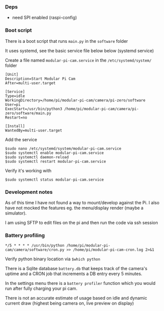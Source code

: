 ### Deps
* need SPI enabled (raspi-config)

### Boot script

There is a boot script that runs `main.py` in the `software` folder

It uses systemd, see the basic service file below below (systemd service)

Create a file named `modular-pi-cam.service` in the `/etc/systemd/system/` folder

```
[Unit]
Description=Start Modular Pi Cam
After=multi-user.target

[Service]
Type=idle
WorkingDirectory=/home/pi/modular-pi-cam/camera/pi-zero/software
User=pi
ExecStart=/usr/bin/python3 /home/pi/modular-pi-cam/camera/pi-zero/software/main.py
Restart=no

[Install]
WantedBy=multi-user.target
```

Add the service

```
$sudo nano /etc/systemd/system/modular-pi-cam.service
$sudo systemctl enable modular-pi-cam.service
$sudo systemctl daemon-reload
$sudo systemctl restart modular-pi-cam.service
```

Verify it's working with

`$sudo systemctl status modular-pi-cam.service`

### Development notes

As of this time I have not found a way to mount/develop against the Pi. I also have not mocked the features eg. the menu/display render (maybe a simulator).

I am using SFTP to edit files on the pi and then run the code via ssh session

### Battery profiling

`*/5 * * * * /usr/bin/python /home/pi/modular-pi-cam/camera/software/cron.py >> /home/pi/modular-pi-cam-cron.log 2>&1`

Verify python binary location via `$which python`

There is a Sqlite database `battery.db` that keeps track of the camera's uptime and a CRON job that increments a DB entry every 5 minutes.

In the settings menu there is a `battery profiler` function which you would run after fully charging your pi cam.

There is not an accurate estimate of usage based on idle and dynamic current draw (highest being camera on, live preview on display)

